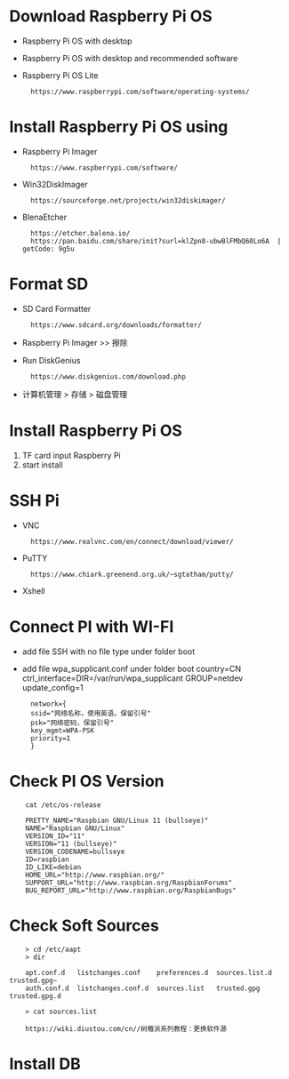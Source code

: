 # Download Raspberry Pi OS 
- Raspberry Pi OS with desktop
- Raspberry Pi OS with desktop and recommended software
- Raspberry Pi OS Lite

        https://www.raspberrypi.com/software/operating-systems/
    
# Install Raspberry Pi OS using 
- Raspberry Pi Imager

        https://www.raspberrypi.com/software/
- Win32DiskImager

        https://sourceforge.net/projects/win32diskimager/
- BlenaEtcher

        https://etcher.balena.io/
        https://pan.baidu.com/share/init?surl=klZpn8-ubwBlFMbQ60Lo6A  | getCode: 9g5u

# Format SD
- SD Card Formatter

        https://www.sdcard.org/downloads/formatter/
- Raspberry Pi Imager >> 擦除
- Run DiskGenius

        https://www.diskgenius.com/download.php
- 计算机管理 > 存储 > 磁盘管理
    
# Install Raspberry Pi OS
1. TF card input Raspberry Pi
2. start install

# SSH Pi
- VNC

        https://www.realvnc.com/en/connect/download/viewer/
- PuTTY
        
        https://www.chiark.greenend.org.uk/~sgtatham/putty/
- Xshell

# Connect PI with WI-FI
- add file SSH with no file type under folder boot
- add file wpa_supplicant.conf under folder boot
        country=CN
        ctrl_interface=DIR=/var/run/wpa_supplicant GROUP=netdev
        update_config=1
        
        network={
        ssid="网络名称，使用英语，保留引号"
        psk="网络密码，保留引号"
        key_mgmt=WPA-PSK
        priority=1
        } 

# Check PI OS Version
        cat /etc/os-release

        PRETTY_NAME="Raspbian GNU/Linux 11 (bullseye)"
        NAME="Raspbian GNU/Linux"
        VERSION_ID="11"
        VERSION="11 (bullseye)"
        VERSION_CODENAME=bullseye
        ID=raspbian
        ID_LIKE=debian
        HOME_URL="http://www.raspbian.org/"
        SUPPORT_URL="http://www.raspbian.org/RaspbianForums"
        BUG_REPORT_URL="http://www.raspbian.org/RaspbianBugs"

# Check Soft Sources
        > cd /etc/aapt
        > dir
        
        apt.conf.d   listchanges.conf	 preferences.d	sources.list.d	trusted.gpg~
        auth.conf.d  listchanges.conf.d  sources.list	trusted.gpg	trusted.gpg.d

        > cat sources.list

        https://wiki.diustou.com/cn//树莓派系列教程：更换软件源

# Install DB







